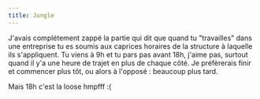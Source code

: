 ```yaml
---
title: Jungle
---
```


J'avais complétement zappé la partie qui dit que quand tu "travailles" dans
une entreprise tu es soumis aux caprices horaires de la structure à laquelle
ils s'appliquent. Tu viens à 9h et tu pars pas avant 18h, j'aime pas, surtout
quand il y'a une heure de trajet en plus de chaque côté. Je préfèrerais finir
et commencer plus tôt, ou alors à l'opposé : beaucoup plus tard.

Mais 18h c'est la loose hmpfff :(

